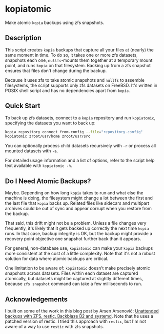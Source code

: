 # kopiatomic

Make atomic `kopia` backups using zfs snapshots.

## Description

This script creates `kopia` backups that capture all your files at (nearly) the same moment in time.
To do so, it takes one or more zfs datasets, snapshots each one, `nullfs`-mounts them together at a temporary mount point, and runs `kopia` on that filesystem.
Backing up from a zfs snapshot ensures that files don't change during the backup.

Because it uses zfs to take atomic snapshots and `nullfs` to assemble filesystems, the script supports only zfs datasets on FreeBSD.
It's written in POSIX shell script and has no dependencies apart from `kopia`.

## Quick Start

To back up zfs datasets, connect to a `kopia` repository and run `kopiatomic`, specifying the datasets you want to back up:

```sh
kopia repository connect from-config --file="repository.config"
kopiatomic zroot/usr/home zroot/usr/src
```

You can optionally process child datasets recursively with `-r` or process all mounted datasets with `-a`.

For detailed usage information and a list of options, refer to the script help text available with `kopiatomic -h`.

## Do I Need Atomic Backups?

Maybe.
Depending on how long `kopia` takes to run and what else the machine is doing, the filesystem might change a lot between the first and the last file that `kopia` backs up.
Related files like sidecars and multipart archives could be out of sync and appear corrupt when you restore from the backup.

That said, this drift might not be a problem.
Unless a file changes very frequently, it's likely that it gets backed up correctly the next time `kopia` runs.
In that case, backup integrity is OK, but the backup might provide a recovery point objective one snapshot further back than it appears.

For general, non-database use, `kopiatomic` can make your `kopia` backups more consistent at the cost of a little complexity.
Note that it's not a robust solution for data where atomic backups are critical.

One limitation to be aware of: `kopiatomic` doesn't make precisely atomic snapshots across datasets.
Files within each dataset are captured atomically, but datasets might be captured at slightly different times, because `zfs snapshot` command can take a few milliseconds to run.

## Acknowledgements

I built on some of the work in this blog post by Arsen Arsenović: [Unattended backups with ZFS, restic, Backblaze B2 and systemd](https://www.aarsen.me/posts/2022-02-15-sweet-unattended-backups.html). Note that he uses a patched version of restic. I tried this approach with `restic`, but I'm not aware of a way to use `restic` with zfs snapshots.

